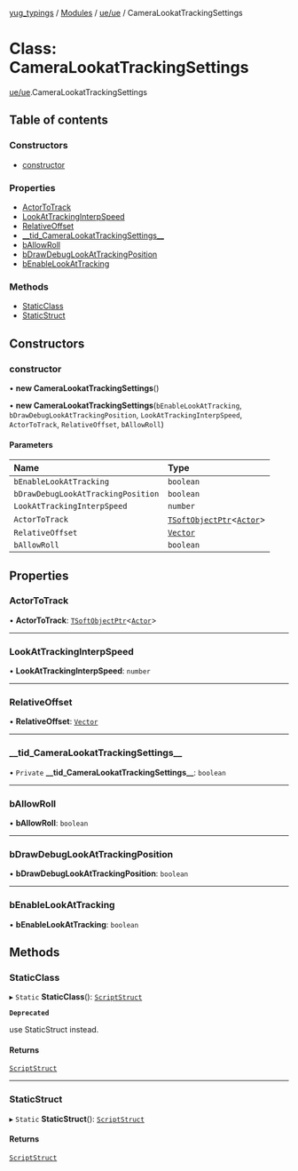 [yug_typings](../README.md) / [Modules](../modules.md) / [ue/ue](../modules/ue_ue.md) / CameraLookatTrackingSettings

# Class: CameraLookatTrackingSettings

[ue/ue](../modules/ue_ue.md).CameraLookatTrackingSettings

## Table of contents

### Constructors

- [constructor](ue_ue.CameraLookatTrackingSettings.md#constructor)

### Properties

- [ActorToTrack](ue_ue.CameraLookatTrackingSettings.md#actortotrack)
- [LookAtTrackingInterpSpeed](ue_ue.CameraLookatTrackingSettings.md#lookattrackinginterpspeed)
- [RelativeOffset](ue_ue.CameraLookatTrackingSettings.md#relativeoffset)
- [\_\_tid\_CameraLookatTrackingSettings\_\_](ue_ue.CameraLookatTrackingSettings.md#__tid_cameralookattrackingsettings__)
- [bAllowRoll](ue_ue.CameraLookatTrackingSettings.md#ballowroll)
- [bDrawDebugLookAtTrackingPosition](ue_ue.CameraLookatTrackingSettings.md#bdrawdebuglookattrackingposition)
- [bEnableLookAtTracking](ue_ue.CameraLookatTrackingSettings.md#benablelookattracking)

### Methods

- [StaticClass](ue_ue.CameraLookatTrackingSettings.md#staticclass)
- [StaticStruct](ue_ue.CameraLookatTrackingSettings.md#staticstruct)

## Constructors

### constructor

• **new CameraLookatTrackingSettings**()

• **new CameraLookatTrackingSettings**(`bEnableLookAtTracking`, `bDrawDebugLookAtTrackingPosition`, `LookAtTrackingInterpSpeed`, `ActorToTrack`, `RelativeOffset`, `bAllowRoll`)

#### Parameters

| Name | Type |
| :------ | :------ |
| `bEnableLookAtTracking` | `boolean` |
| `bDrawDebugLookAtTrackingPosition` | `boolean` |
| `LookAtTrackingInterpSpeed` | `number` |
| `ActorToTrack` | [`TSoftObjectPtr`](../modules/ue_puerts.md#tsoftobjectptr)<[`Actor`](ue_ue.Actor.md)\> |
| `RelativeOffset` | [`Vector`](ue_ue_s.Vector.md) |
| `bAllowRoll` | `boolean` |

## Properties

### ActorToTrack

• **ActorToTrack**: [`TSoftObjectPtr`](../modules/ue_puerts.md#tsoftobjectptr)<[`Actor`](ue_ue.Actor.md)\>

___

### LookAtTrackingInterpSpeed

• **LookAtTrackingInterpSpeed**: `number`

___

### RelativeOffset

• **RelativeOffset**: [`Vector`](ue_ue_s.Vector.md)

___

### \_\_tid\_CameraLookatTrackingSettings\_\_

• `Private` **\_\_tid\_CameraLookatTrackingSettings\_\_**: `boolean`

___

### bAllowRoll

• **bAllowRoll**: `boolean`

___

### bDrawDebugLookAtTrackingPosition

• **bDrawDebugLookAtTrackingPosition**: `boolean`

___

### bEnableLookAtTracking

• **bEnableLookAtTracking**: `boolean`

## Methods

### StaticClass

▸ `Static` **StaticClass**(): [`ScriptStruct`](ue_ue.ScriptStruct.md)

**`Deprecated`**

use StaticStruct instead.

#### Returns

[`ScriptStruct`](ue_ue.ScriptStruct.md)

___

### StaticStruct

▸ `Static` **StaticStruct**(): [`ScriptStruct`](ue_ue.ScriptStruct.md)

#### Returns

[`ScriptStruct`](ue_ue.ScriptStruct.md)
